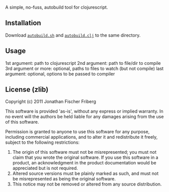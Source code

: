 
A simple, no-fuss, autobuild tool for clojurescript.

## Installation

Download [`autobuild.sh`](https://github.com/odyssomay/cljs-autobuild/blob/master/autobuild.sh) and [`autobuild.clj`](https://github.com/odyssomay/cljs-autobuild/blob/master/autobuild.clj) to the same directory.

## Usage

1st argument:         path to clojurescript
2nd argument:         path to file/dir to compile
3rd argument or more: optional, paths to files to watch (but not compile)
last argument:        optional, options to be passed to compiler

## License (zlib) 

Copyright (c) 2011 Jonathan Fischer Friberg

This software is provided 'as-is', without any express or implied
warranty. In no event will the authors be held liable for any damages
arising from the use of this software.

Permission is granted to anyone to use this software for any purpose,
including commercial applications, and to alter it and redistribute it
freely, subject to the following restrictions:

1. The origin of this software must not be misrepresented; you must not claim that you wrote the original software. If you use this software in a product, an acknowledgment in the product documentation would be appreciated but is not required.
2. Altered source versions must be plainly marked as such, and must not be misrepresented as being the original software.
3. This notice may not be removed or altered from any source distribution.

